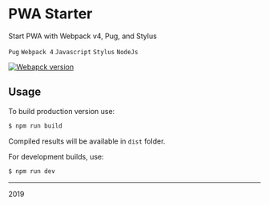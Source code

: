 # PWA Starter

Start PWA with Webpack v4, Pug, and Stylus

`Pug` `Webpack 4` `Javascript` `Stylus` `NodeJs`


[![Webapck version](https://img.shields.io/badge/webpack-4-green.svg)](https://webpack.js.org/)


## Usage

To build production version use:

```bash
$ npm run build
```

Compiled results will be available in `dist` folder.

For development builds, use:

```bash
$ npm run dev
```

---

2019
